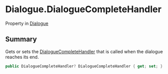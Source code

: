 # Dialogue.DialogueCompleteHandler

Property in [Dialogue](/docs/api/csharp/yarn.dialogue.md)

## Summary


Gets or sets the  <a href="yarn.dialoguecompletehandler.md">DialogueCompleteHandler</a>  that is
called when the dialogue reaches its end.


```csharp
public DialogueCompleteHandler? DialogueCompleteHandler { get; set; }
```

